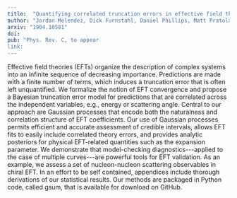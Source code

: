 ```yaml
---
title:  "Quantifying correlated truncation errors in effective field theory"
author: "Jordan Melendez, Dick Furnstahl, Daniel Phillips, Matt Pratola, and Sarah Wesolowski"
arxiv: "1904.10581"
doi: 
pub: "Phys. Rev. C, to appear
link: 
---
```


Effective field theories (EFTs) organize the description of complex systems into an infinite sequence of decreasing importance. Predictions are made with a finite number of terms, which induces a truncation error that is often left unquantified. We formalize the notion of EFT convergence and propose a Bayesian truncation error model for predictions that are correlated across the independent variables, e.g., energy or scattering angle. Central to our approach are Gaussian processes that encode both the naturalness and correlation structure of EFT coefficients. Our use of Gaussian processes permits efficient and accurate assessment of credible intervals, allows EFT fits to easily include correlated theory errors, and provides analytic posteriors for physical EFT-related quantities such as the expansion parameter. We demonstrate that model-checking diagnostics---applied to the case of multiple curves---are powerful tools for EFT validation. As an example, we assess a set of nucleon-nucleon scattering observables in chiral EFT. In an effort to be self contained, appendices include thorough derivations of our statistical results. Our methods are packaged in Python code, called gsum, that is available for download on GitHub. 
